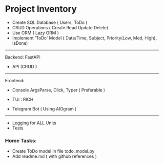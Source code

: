 # Project Inventory

 - Create SQL Database ( Users, ToDo )
 - CRUD Operations ( Create Read Update Delete)
 - Use ORM ( Lazy ORM )
 - Implement 'ToDo' Model ( Date/Time, Subject, Priority(Low, Med, High), isDone)

---
Backend:  FastAPI
- API (CRUD )

---
Frontend:
- Console ArgsParse, Click, Typer ( Preferable )
- TUI : RICH

- Telegram Bot ( Using AIOgram )

---
- Logging for ALL Units
- Tests

### Home Tasks:

- Create ToDo model in file todo_model.py
- Add readme.md ( with github references )
